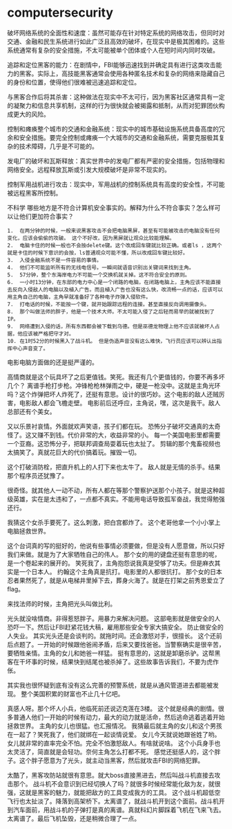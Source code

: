 # computersecurity
破坏网络系统的全面性和速度：虽然可能存在针对特定系统的网络攻击，但同时对交通、金融和民生系统进行如此广泛且高效的破坏，在现实中是极其困难的。这些系统通常有复杂的安全措施，不太可能被单个团体或个人在短时间内同时攻破。

追踪和定位黑客的能力：在剧情中，FBI能够迅速找到并确定具有进行这类攻击能力的黑客。实际上，高技能黑客通常会使用各种匿名技术和复杂的网络来隐藏自己的身份和位置，使得他们很难被迅速追踪和定位。

与黑客合作后将其杀害：这种做法在现实中不太可行，因为黑客社区通常具有一定的凝聚力和信息共享机制，这样的行为很快就会被揭露和抵制，从而对犯罪团伙构成更大的风险。

控制和瘫痪整个城市的交通和金融系统：现实中的城市基础设施系统具备高度的冗余和安全措施。要完全控制或瘫痪一个大城市的交通和金融系统，需要克服极其复杂的技术障碍，几乎是不可能的。

发电厂的破坏和瓦斯释放：真实世界中的发电厂都有严密的安全措施，包括物理和网络安全。远程释放瓦斯或引发大规模破坏是非常不现实的。

控制军用战机进行攻击：现实中，军用战机的控制系统具有高度的安全性，不可能被远程黑客所控制。



不科学
哪些地方是不符合计算机安全事实的。解释为什么不符合事实？怎么样可以让他们更加符合事实？

	1.	在两分钟的时候，一般来说黑客攻击不会把电脑黑屏，甚至有可能被攻击的电脑没有任何变化，应该会偷偷的攻破。 这个不好改，因为黑屏就让观众比较能理解。
	2.	电脑卡住的时候一般也不会按delete键。这个改成回车键就比较正确。或者ls ，这两个就是卡住的时候下意识的会按，ls普通观众可能不懂，所以改成回车键比较好。
	3.	入侵金融系统不是一件容易的事情。
	4.	他们不可能监听所有的无线电信号。一瞬间就语音识别出关键词来找到主角。
	5.	57分钟，整个东海岸电力不可能一个交换机就关掉。这不符合安全的原则。
	6.	一小时13分钟，在东部的电力中心是一个闭路的电脑，在闭路电脑上，主角应该不能直接去反向入侵敌人的电脑以及植入广告。而且植入广告也没有这么快，改流畅一点的话，应该可以用主角自己的电脑，主角早就准备好了各种电子炸弹入侵软件。 
	7.	打电话的时候，不能按一个键，就开始跟踪远程的连接。甚至直接反向调用摄像头。
	8.	那个叫做法师的胖子，他是一个技术大师。不太可能入侵了之后轻而易举的就被找到了IP。
	9.	网络遭到入侵的话，所有东西都会被下载到乌德。但是巫德龙物理上他不应该就被坏人占据，他应该被严格把守才对。
	10.	在1时52分的时候黑入了战斗机。 但是伪造声音没有这么难快，飞行员应该可以辨认出指挥中心声音变了。


电影电脑方面做的还是挺严谨的。 

高情商就是这个玩具坏了之后更值钱。笑死。我还有几个更值钱的，你要不再多坏几个？
离谱手枪打步枪。冲锋枪枪林弹雨之中，硬是一枪没中。这就是主角光环吗？这个炸弹把坏人炸死了，还挺有意思。设计的很巧妙。这个电影的敌人还贼厉害，电影敌人都会飞檐走壁。
电影前后还呼应，主角说，嘿，这次是我干。敌人总部还有个美女。

又以乐景衬哀情。外面就欢声笑语，孩子们都在玩。
恐怖分子破坏交通真的太奇怪了。这又赚不到钱。代价非常的大，收益非常的小。
每一个美国电影里都需要一个亚裔。这恐怖分子，把联邦调查局耍着玩也太扯了。
剪辑的那个鬼畜视频也太搞笑了。真就花巨大的代价搞着玩。摧毁一切。

这个打破消防栓，把直升机上的人打下来也太牛了。
敌人就是无情的杀手。结果那个程序员还犹豫了。

很奇怪。就其他人一动不动，所有人都在等那个警察护送那个小孩子。就是这种超级英雄，实在是太违和了，一点都不真实。不能用电话导致孤军奋战，我觉得勉强还行。

我猜这个女杀手要死了。这么刺激，把白宫都炸了。
这个老哥他拿一个小小掌上电脑拯救世界。

这个台词真的写的挺好的，他说有些事情必须要做，但是没有人愿意做，所以只好我们来做。就是为了大家牺牲自己的伟人。
那个女的用的键盘还挺有意思的呢，是一个卷起来的展开的。
笑死我了，主角抱怨说我真是受够了功夫。但是麻衣其实是一个日本人。
约翰这个主角真是抗打。电影里的人都很抗打。
那个女的日本忍者果然死了，就是从电梯井里掉下去，葬身火海了。就是在打架之前秀恩爱立了flag。

来找法师的时候，主角把光头叫做比利。

光头就没啥情商。非得惹怒胖子。用暴力来解决问题。
这部电影就是做安全的人恐吓一下。然后让FBI赶紧花钱大稿，雇用那些安全专家大搞安全。 防止做安全的人失业。
其实光头还是会谈判的。就拖时间。还会激怒对手，很擅长。
这个还前后点题了。一开始的时候跟他爸闹矛盾，后来又要找爸爸。当警察确实是很辛苦，要牺牲亲情。主角的女儿和她爸一样猛。
挺有意思的，这就是卸磨杀驴。这帮黑客在干坏事的时候，结果快到结尾也被杀掉了。这些故事告诉我们，不要为虎作伥。

其实我也很怀疑到底有没有这么完善的预警系统，就是从通风管道进去都能被发现。
整个美国积累的财富也不止几十亿吧。

真感人呀。那个坏人小兵，他临死前还说迈克莲在3楼。
这个就是经典的剧情。很多普通人他们一开始的时候有动力，最大的动力就是活命，然后逃命逃着逃着开始拯救世界。
主角的女儿也很猛。也汇报情况。
我猜最后就主角的女儿和这个男孩在一起了？笑死我了，他们就绑在一起谈情说爱。
女儿今天就说她跟爸姓了哟。 女儿就非常的直率完全不怕。完全不怕激怒敌人。有啥就说啥。
这个小兵身手也太灵活了，简直就是会轻功。奈何主角怎么打都不死。
感觉还挺感人的，这个胖子。这个胖子愿意为了光头，就主动当黑客，然后就攻击FBI的网络犯罪。


太酷了，黑客攻防站就很有意思。就大boss直接黑进去，然后叫战斗机直接去攻击那个。 战斗机不会意识到已经切换人了吗？就很多时候经常能化敌为友，就很强，这就是黑客的魅力，就能把敌方的工具变成我方的工具。
这个战斗机超低空飞行也太扯淡了。降落到高架桥下。太离谱了，就战斗机开到这个面前。战斗机开到汽车面前，用战斗机的子弹打是真的离谱。真就科幻片脚踩着飞机在飞来飞去。太离谱了。最后飞机坠毁，还是稍微合理了一点。










